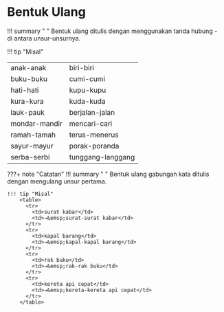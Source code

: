 # Bentuk Ulang

!!! summary " "
    Bentuk ulang ditulis dengan menggunakan tanda hubung <span class="penanda">-</span> di antara unsur-unsurnya.

!!! tip "Misal"
    <table>
      <tr>
        <td>anak-anak</td>
        <td>biri-biri</td>
    </tr>
      <tr>
        <td>buku-buku</td>
        <td>cumi-cumi</td>
      </tr>
      <tr>
        <td>hati-hati</td>
        <td>kupu-kupu</td>
      </tr>
      <tr>
        <td>kura-kura</td>
        <td>kuda-kuda</td>
      </tr>
      <tr>
        <td>lauk-pauk</td>
        <td>berjalan-jalan</td>
      </tr>
      <tr>
        <td>mondar-mandir</td>
        <td>mencari-cari</td>
     </tr>
      <tr>
        <td>ramah-tamah</td>
        <td>terus-menerus</td>
      </tr>
      <tr>
        <td>sayur-mayur</td>
        <td>porak-poranda</td>
      </tr>
      <tr>
        <td>serba-serbi</td>
        <td>tunggang-langgang</td>
      </tr>
    </table>
    
???+ note "Catatan"
    !!! summary " "
        Bentuk ulang gabungan kata ditulis dengan mengulang unsur pertama.

    !!! tip "Misal"
        <table>
          <tr>
            <td>surat kabar</td>
            <td>→&emsp;surat-surat kabar</td>
          </tr>
          <tr>
            <td>kapal barang</td>
            <td>→&emsp;kapal-kapal barang</td>
          </tr>
          <tr>
            <td>rak buku</td>
            <td>→&emsp;rak-rak buku</td>
          </tr>
          <tr>
            <td>kereta api cepat</td>
            <td>→&emsp;kereta-kereta api cepat</td>
          </tr>
        </table>
